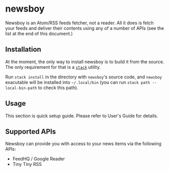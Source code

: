 newsboy
=======

Newsboy is an Atom/RSS feeds fetcher, not a reader. All it does is fetch your
feeds and deliver their contents using any of a number of APIs (see the list at
the end of this document.)

Installation
------------

At the moment, the only way to install newsboy is to build it from the source.
The only requirement for that is a [`stack`](http://haskellstack.org) utility.

Run `stack install` in the directory with `newsboy`'s source code, and `newsboy`
exacutable will be installed into `~/.local/bin` (you can run `stack path
--local-bin-path` to check this path).

Usage
-----

This section is quick setup guide. Please refer to User's Guide for details.

Supported APIs
--------------

Newsboy can provide you with access to your news items via the following APIs:

* FeedHQ / Google Reader
* Tiny Tiny RSS


